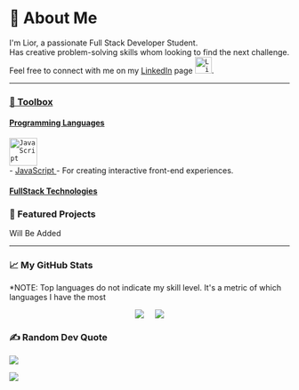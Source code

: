 # 💫 About Me
I'm Lior, a passionate Full Stack Developer Student.
<br /> Has creative problem-solving skills whom looking to find the next challenge.
<br />  Feel free to connect with me on my [LinkedIn](https://www.linkedin.com/in/lior-lazar/) page <code><img src="https://cdn.worldvectorlogo.com/logos/linkedin-icon-2.svg" alt="LinkedIn" width="30" height="30"/></code>.

---
### <ins>🧰 Toolbox</ins>
#### <ins>Programming Languages</ins>
 <code><img src="https://raw.github.com/devicons/devicon/master/icons/javascript/javascript-original.svg" alt="JavaScript" width="50" height="50"/> </code> - <a href="https://en.wikipedia.org/wiki/JavaScript"> JavaScript </a> -  For creating interactive front-end experiences.


#### <ins>FullStack Technologies</ins>


### 📁 Featured Projects
Will Be Added

---

### &#x1f4c8; My GitHub Stats
*NOTE: Top languages do not indicate my skill level. It's a metric of which languages I have the most

<div align="center" style="display: flex; justify-content: center; gap: 20px; flex=wrap: wrap;">
    <a href="https://github.com/V1Su4L">
        <img src="https://github-readme-stats.vercel.app/api?username=V1Su4L&theme=dark&hide_border=true&include_all_commits=false&count_private=false">
    </a>
    <a href="https://github.com/V1Su4L">
        <img src="https://github-readme-stats.vercel.app/api/top-langs/?username=V1Su4L&theme=dark&hide_border=true&include_all_commits=false&count_private=false&layout=compact">
    </a>

</div>

### ✍️ Random Dev Quote
![](https://quotes-github-readme.vercel.app/api?type=horizontal&theme=radical)

[![](https://visitcount.itsvg.in/api?id=V1Su4L&icon=0&color=0)](https://visitcount.itsvg.in)

